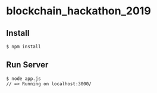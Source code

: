 # blockchain_hackathon_2019

## Install  
```
$ npm install
```

## Run Server  
```
$ node app.js
// => Running on localhost:3000/
```
